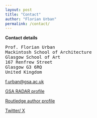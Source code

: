 ```yaml
---
layout: post
title: "Contact"
author: "Florian Urban"
permalink: /contact/
---
```



**Contact details**

<pre>
Prof. Florian Urban
Mackintosh School of Architecture 
Glasgow School of Art 
167 Renfrew Street 
Glasgow G3 6RQ 
United Kingdom 
</pre>

<f.urban@gsa.ac.uk>


[GSA RADAR profile](https://radar.gsa.ac.uk/profile/518)

[Routledge author profile](https://www.routledge.com/authors/i16766-florian-urban)

[Twitter/ X](https://twitter.com/florianurban_)